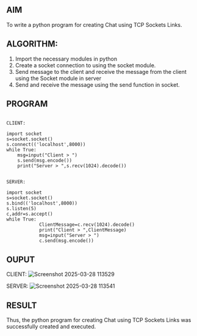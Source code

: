 ## AIM
To write a python program for creating Chat using TCP Sockets Links.
## ALGORITHM:
1. Import the necessary modules in python
2. Create a socket connection to using the socket module.
3. Send message to the client and receive the message from the client using the Socket module in
 server
4. Send and receive the message using the send function in socket.
## PROGRAM
```

CLIENT: 
 
import socket 
s=socket.socket() 
s.connect(('localhost',8000)) 
while True: 
    msg=input("Client > ") 
    s.send(msg.encode()) 
    print("Server > ",s.recv(1024).decode())

 
SERVER: 
 
import socket 
s=socket.socket() 
s.bind(('localhost',8000)) 
s.listen(5) 
c,addr=s.accept() 
while True: 
            ClientMessage=c.recv(1024).decode() 
            print("Client > ",ClientMessage) 
            msg=input("Server > ") 
            c.send(msg.encode())
```
## OUPUT
CLIENT: 
![Screenshot 2025-03-28 113529](https://github.com/user-attachments/assets/5f6af6bc-a06b-4496-a924-3d264183a619)

SERVER: 
![Screenshot 2025-03-28 113541](https://github.com/user-attachments/assets/357c689e-57f9-4489-b6e2-0df86b8fc024)

## RESULT
Thus, the python program for creating Chat using TCP Sockets Links was successfully 
created and executed.
